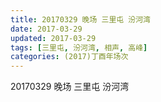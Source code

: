 ```yaml
---
title: 20170329 晚场 三里屯 汾河湾
date: 2017-03-29
updated: 2017-03-29
tags: [三里屯, 汾河湾, 相声, 高峰] 
categories: (2017)丁酉年场次 
---
```

20170329 晚场 三里屯 汾河湾